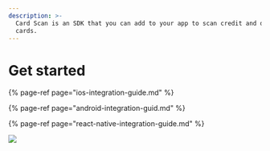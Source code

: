 ```yaml
---
description: >-
  Card Scan is an SDK that you can add to your app to scan credit and debit
  cards.
---
```


# Get started

{% page-ref page="ios-integration-guide.md" %}

{% page-ref page="android-integration-guid.md" %}

{% page-ref page="react-native-integration-guide.md" %}



![](../.gitbook/assets/cardscan%20%281%29.gif)

